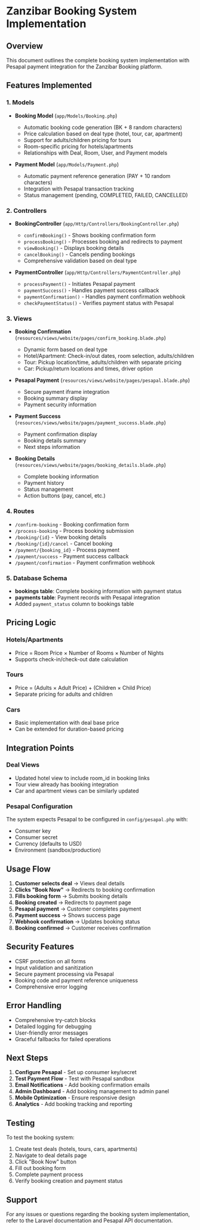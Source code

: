 # Zanzibar Booking System Implementation

## Overview
This document outlines the complete booking system implementation with Pesapal payment integration for the Zanzibar Booking platform.

## Features Implemented

### 1. Models
- **Booking Model** (`app/Models/Booking.php`)
  - Automatic booking code generation (BK + 8 random characters)
  - Price calculation based on deal type (hotel, tour, car, apartment)
  - Support for adults/children pricing for tours
  - Room-specific pricing for hotels/apartments
  - Relationships with Deal, Room, User, and Payment models

- **Payment Model** (`app/Models/Payment.php`)
  - Automatic payment reference generation (PAY + 10 random characters)
  - Integration with Pesapal transaction tracking
  - Status management (pending, COMPLETED, FAILED, CANCELLED)

### 2. Controllers
- **BookingController** (`app/Http/Controllers/BookingController.php`)
  - `confirmBooking()` - Shows booking confirmation form
  - `processBooking()` - Processes booking and redirects to payment
  - `viewBooking()` - Displays booking details
  - `cancelBooking()` - Cancels pending bookings
  - Comprehensive validation based on deal type

- **PaymentController** (`app/Http/Controllers/PaymentController.php`)
  - `processPayment()` - Initiates Pesapal payment
  - `paymentSuccess()` - Handles payment success callback
  - `paymentConfirmation()` - Handles payment confirmation webhook
  - `checkPaymentStatus()` - Verifies payment status with Pesapal

### 3. Views
- **Booking Confirmation** (`resources/views/website/pages/confirm_booking.blade.php`)
  - Dynamic form based on deal type
  - Hotel/Apartment: Check-in/out dates, room selection, adults/children
  - Tour: Pickup location/time, adults/children with separate pricing
  - Car: Pickup/return locations and times, driver option

- **Pesapal Payment** (`resources/views/website/pages/pesapal.blade.php`)
  - Secure payment iframe integration
  - Booking summary display
  - Payment security information

- **Payment Success** (`resources/views/website/pages/payment_success.blade.php`)
  - Payment confirmation display
  - Booking details summary
  - Next steps information

- **Booking Details** (`resources/views/website/pages/booking_details.blade.php`)
  - Complete booking information
  - Payment history
  - Status management
  - Action buttons (pay, cancel, etc.)

### 4. Routes
- `/confirm-booking` - Booking confirmation form
- `/process-booking` - Process booking submission
- `/booking/{id}` - View booking details
- `/booking/{id}/cancel` - Cancel booking
- `/payment/{booking_id}` - Process payment
- `/payment/success` - Payment success callback
- `/payment/confirmation` - Payment confirmation webhook

### 5. Database Schema
- **bookings table**: Complete booking information with payment status
- **payments table**: Payment records with Pesapal integration
- Added `payment_status` column to bookings table

## Pricing Logic

### Hotels/Apartments
- Price = Room Price × Number of Rooms × Number of Nights
- Supports check-in/check-out date calculation

### Tours
- Price = (Adults × Adult Price) + (Children × Child Price)
- Separate pricing for adults and children

### Cars
- Basic implementation with deal base price
- Can be extended for duration-based pricing

## Integration Points

### Deal Views
- Updated hotel view to include room_id in booking links
- Tour view already has booking integration
- Car and apartment views can be similarly updated

### Pesapal Configuration
The system expects Pesapal to be configured in `config/pesapal.php` with:
- Consumer key
- Consumer secret
- Currency (defaults to USD)
- Environment (sandbox/production)

## Usage Flow

1. **Customer selects deal** → Views deal details
2. **Clicks "Book Now"** → Redirects to booking confirmation
3. **Fills booking form** → Submits booking details
4. **Booking created** → Redirects to payment page
5. **Pesapal payment** → Customer completes payment
6. **Payment success** → Shows success page
7. **Webhook confirmation** → Updates booking status
8. **Booking confirmed** → Customer receives confirmation

## Security Features

- CSRF protection on all forms
- Input validation and sanitization
- Secure payment processing via Pesapal
- Booking code and payment reference uniqueness
- Comprehensive error logging

## Error Handling

- Comprehensive try-catch blocks
- Detailed logging for debugging
- User-friendly error messages
- Graceful fallbacks for failed operations

## Next Steps

1. **Configure Pesapal** - Set up consumer key/secret
2. **Test Payment Flow** - Test with Pesapal sandbox
3. **Email Notifications** - Add booking confirmation emails
4. **Admin Dashboard** - Add booking management to admin panel
5. **Mobile Optimization** - Ensure responsive design
6. **Analytics** - Add booking tracking and reporting

## Testing

To test the booking system:

1. Create test deals (hotels, tours, cars, apartments)
2. Navigate to deal details page
3. Click "Book Now" button
4. Fill out booking form
5. Complete payment process
6. Verify booking creation and payment status

## Support

For any issues or questions regarding the booking system implementation, refer to the Laravel documentation and Pesapal API documentation.
